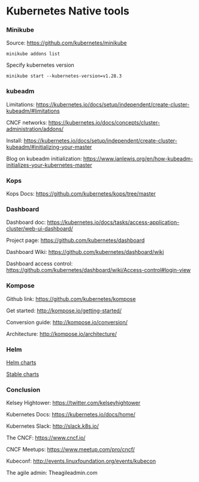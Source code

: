 # Kubernetes Native tools


### Minikube
Source: https://github.com/kubernetes/minikube

`minikube addons list`

Specify kubernetes version

`minikube start --kubernetes-version=v1.28.3`

### kubeadm
Limitations: https://kubernetes.io/docs/setup/independent/create-cluster-kubeadm/#limitations

CNCF networks: https://kubernetes.io/docs/concepts/cluster-administration/addons/

Install: https://kubernetes.io/docs/setup/independent/create-cluster-kubeadm/#initializing-your-master

Blog on kubeadm initialization: https://www.ianlewis.org/en/how-kubeadm-initializes-your-kubernetes-master


### Kops
Kops Docs: https://github.com/kubernetes/kops/tree/master


### Dashboard
Dashboard doc: https://kubernetes.io/docs/tasks/access-application-cluster/web-ui-dashboard/

Project page: https://github.com/kubernetes/dashboard

Dashboard Wiki: https://github.com/kubernetes/dashboard/wiki

Dashboard access control: https://github.com/kubernetes/dashboard/wiki/Access-control#login-view


### Kompose
Github link: https://github.com/kubernetes/kompose

Get started: http://kompose.io/getting-started/

Conversion guide: http://kompose.io/conversion/

Architecture: http://kompose.io/architecture/


### Helm
[Helm charts](https://github.com/helm/helm/tree/main)

[Stable charts](https://github.com/helm/charts/tree/master/stable)


### Conclusion
Kelsey Hightower: https://twitter.com/kelseyhightower

Kubernetes Docs: https://kubernetes.io/docs/home/

Kubernetes Slack: http://slack.k8s.io/

The CNCF: https://www.cncf.io/

CNCF Meetups: https://www.meetup.com/pro/cncf/

Kubeconf: http://events.linuxfoundation.org/events/kubecon

The agile admin: Theagileadmin.com

